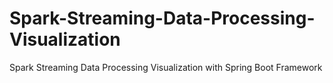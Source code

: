# Spark-Streaming-Data-Processing-Visualization
Spark Streaming Data Processing Visualization with Spring Boot Framework
